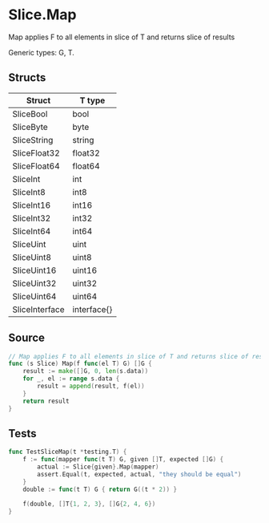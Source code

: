 # Slice.Map

Map applies F to all elements in slice of T and returns slice of results

Generic types: G, T.

## Structs

| Struct | T type |
| ------ | ------ |
| SliceBool | bool |
| SliceByte | byte |
| SliceString | string |
| SliceFloat32 | float32 |
| SliceFloat64 | float64 |
| SliceInt | int |
| SliceInt8 | int8 |
| SliceInt16 | int16 |
| SliceInt32 | int32 |
| SliceInt64 | int64 |
| SliceUint | uint |
| SliceUint8 | uint8 |
| SliceUint16 | uint16 |
| SliceUint32 | uint32 |
| SliceUint64 | uint64 |
| SliceInterface | interface{} |


## Source

```go
// Map applies F to all elements in slice of T and returns slice of results
func (s Slice) Map(f func(el T) G) []G {
	result := make([]G, 0, len(s.data))
	for _, el := range s.data {
		result = append(result, f(el))
	}
	return result
}
```

## Tests

```go
func TestSliceMap(t *testing.T) {
	f := func(mapper func(t T) G, given []T, expected []G) {
		actual := Slice{given}.Map(mapper)
		assert.Equal(t, expected, actual, "they should be equal")
	}
	double := func(t T) G { return G((t * 2)) }

	f(double, []T{1, 2, 3}, []G{2, 4, 6})
}
```
